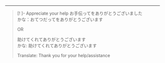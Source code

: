 
---

> [! ]- Appreciate your help
> お手伝ってをありがとうございました \
> かな：おてつだってをありがとうございます
> 
> OR
> 
> 助けてくれてありがとうございます \
> かな: 助けてくれてありがとうございます
>  
>
> Translate: Thank you for your help/assistance